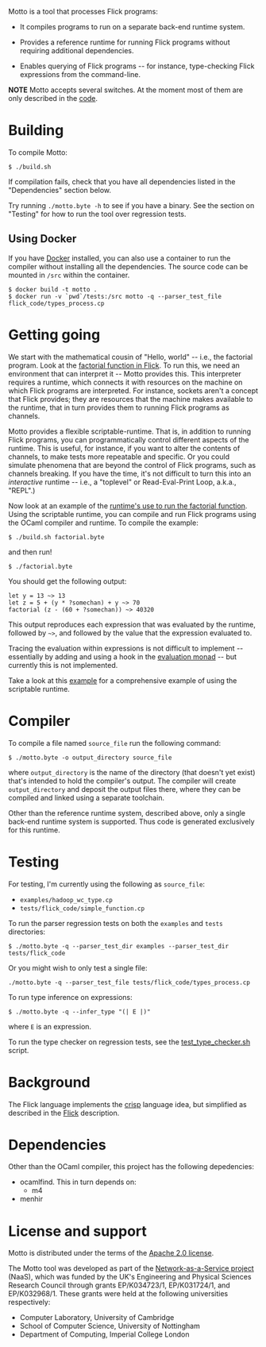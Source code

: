 Motto is a tool that processes Flick programs:

* It compiles programs to run on a separate back-end runtime system.

* Provides a reference runtime for running Flick programs without requiring
  additional dependencies.

* Enables querying of Flick programs -- for instance, type-checking Flick
  expressions from the command-line.

**NOTE** Motto accepts several switches. At the moment most of them are
only described in the [code](https://github.com/NaaS/motto/blob/master/motto.ml).


# Building

To compile Motto:
```
$ ./build.sh
```

If compilation fails, check that you have all dependencies listed in the
"Dependencies" section below.

Try running `./motto.byte -h` to see if you have a binary. See the section on
"Testing" for how to run the tool over regression tests.

## Using Docker

If you have [Docker](http://docker.com) installed, you can also use a container
to run the compiler without installing all the dependencies.  The source code
can be mounted in `/src` within the container.

```
$ docker build -t motto .
$ docker run -v `pwd`/tests:/src motto -q --parser_test_file flick_code/types_process.cp
```

# Getting going
We start with the mathematical cousin of "Hello, world" -- i.e., the factorial
program. Look at the [factorial function in Flick](https://github.com/NaaS/motto/blob/master/tests/flick_code/factorial.ml).
To run this, we need an environment that can interpret it -- Motto provides
this. This interpreter requires a runtime, which connects it with resources on
the machine on which Flick programs are interpreted. For instance, sockets
aren't a concept that Flick provides; they are resources that the machine makes
available to the runtime, that in turn provides them to running Flick programs
as channels.

Motto provides a flexible scriptable-runtime. That is, in addition to running
Flick programs, you can programmatically control different aspects of the
runtime. This is useful, for instance, if you want to alter the contents of
channels, to make tests more repeatable and specific. Or you could simulate
phenomena that are beyond the control of Flick programs, such as channels
breaking. If you have the time, it's not difficult to turn this into an
_interactive_ runtime -- i.e., a "toplevel" or Read-Eval-Print Loop, a.k.a.,
"REPL".)

Now look at an example of the [runtime's use to run the factorial function](https://github.com/NaaS/motto/blob/master/tests/runtime/factorial.ml).
Using the scriptable runtime, you can compile and run Flick programs using the
OCaml compiler and runtime.  To compile the example:
```
$ ./build.sh factorial.byte
```
and then run!
```
$ ./factorial.byte
```

You should get the following output:
```
let y = 13 ~> 13
let z = 5 + (y * ?somechan) + y ~> 70
factorial (z - (60 + ?somechan)) ~> 40320
```
This output reproduces each expression that was evaluated by the runtime,
followed by `~>`, and followed by the value that the expression evaluated to.

Tracing the evaluation within expressions is not difficult to implement --
essentially by adding and using a hook in the [evaluation monad](https://github.com/NaaS/motto/blob/master/runtime/eval_monad.ml) -- but currently
this is not implemented.

Take a look at this [example](https://github.com/NaaS/motto/blob/master/tests/runtime/runtime_general_test.ml)
for a comprehensive example of using the scriptable runtime.


# Compiler

To compile a file named `source_file` run the following command:
```
$ ./motto.byte -o output_directory source_file
```
where `output_directory` is the name of the directory (that doesn't yet
exist) that's intended to hold the compiler's output.
The compiler will create `output_directory` and deposit the output files there,
where they can be compiled and linked using a separate toolchain.

Other than the reference runtime system, described above, only a single back-end
runtime system is supported. Thus code is generated exclusively for this
runtime.


# Testing

For testing, I'm currently using the following as `source_file`:
* `examples/hadoop_wc_type.cp`
* `tests/flick_code/simple_function.cp`

To run the parser regression tests on both the `examples` and `tests` directories:
```
$ ./motto.byte -q --parser_test_dir examples --parser_test_dir tests/flick_code
```
Or you might wish to only test a single file:
```
./motto.byte -q --parser_test_file tests/flick_code/types_process.cp
```

To run type inference on expressions:
```
$ ./motto.byte -q --infer_type "(| E |)"
```
where `E` is an expression.

To run the type checker on regression tests, see the
[test_type_checker.sh](https://github.com/NaaS/motto/blob/master/scripts/test_type_checker.sh) script.


# Background

The Flick language implements the [crisp](https://github.com/NaaS/admin/wiki/crisp) language idea,
but simplified as described in the
[Flick](https://github.com/NaaS/system/tree/master/crisp/flick) description.


# Dependencies

Other than the OCaml compiler, this project has the following depedencies:
* ocamlfind. This in turn depends on:
  * m4
* menhir

# License and support

Motto is distributed under the terms of the [Apache 2.0 license](https://github.com/NaaS/motto/blob/master/LICENSE).

The Motto tool was developed as part of the [Network-as-a-Service
project](http://www.naas-project.org/) (NaaS), which was funded by
the UK's Engineering and Physical Sciences Research Council
through grants EP/K034723/1, EP/K031724/1, and EP/K032968/1.
These grants were held at the following universities respectively:
* Computer Laboratory, University of Cambridge
* School of Computer Science, University of Nottingham
* Department of Computing, Imperial College London
